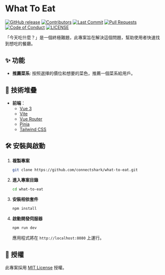 # What To Eat

[![GitHub release](https://img.shields.io/github/v/release/connectshark/what-to-eat?display_name=tag&sort=semver)](https://github.com/connectshark/what-to-eat/releases/latest)
[![Contributors](https://img.shields.io/github/contributors/connectshark/what-to-eat)](https://github.com/connectshark/what-to-eat/graphs/contributors)
[![Last Commit](https://img.shields.io/github/last-commit/connectshark/what-to-eat)](https://github.com/connectshark/what-to-eat/commits/main)
[![Pull Requests](https://img.shields.io/github/issues-pr/connectshark/what-to-eat)](https://github.com/connectshark/what-to-eat/pulls)
[![Code of Conduct](https://img.shields.io/badge/code%20of-conduct-ff69b4.svg?style=flat-square)](./CODE_OF_CONDUCT.md)
[![LICENSE](https://img.shields.io/github/license/connectshark/what-to-eat)](./LICENSE)

「今天吃什麼？」是一個終極難題，此專案旨在解決這個問題，幫助使用者快速找到想吃的餐廳。

## ✨ 功能

- **推薦菜系**: 按照選擇的價位和想要的菜色，推薦一個菜系給用戶。

## 🚀 技術堆疊

*   **前端**：
    *   [Vue 3](https://vuejs.org)
    *   [Vite](https://vitejs.dev)
    *   [Vue Router](https://router.vuejs.org)
    *   [Pinia](https://pinia.vuejs.org)
    *   [Tailwind CSS](https://tailwindcss.com)

## 🛠️ 安裝與啟動

1.  **複製專案**

    ```bash
    git clone https://github.com/connectshark/what-to-eat.git
    ```

2.  **進入專案目錄**

    ```bash
    cd what-to-eat
    ```

3.  **安裝相依套件**

    ```bash
    npm install
    ```

4.  **啟動開發伺服器**

    ```bash
    npm run dev
    ```

    應用程式將在 `http://localhost:8080` 上運行。

## 📄 授權

此專案採用 [MIT License](./LICENSE) 授權。

